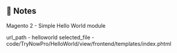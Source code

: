 ## 📝 Notes

Magento 2 - Simple Hello World module

url_path - helloworld
selected_file - code/TryNowPro/HelloWorld/view/frontend/templates/index.phtml

